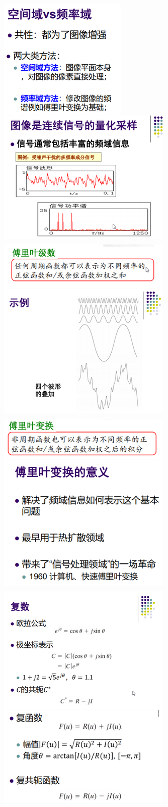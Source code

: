 ![](../photo/Pasted%20image%2020240709101752.png)
![](../photo/Pasted%20image%2020240709101808.png)

![](../photo/Pasted%20image%2020240709101829.png)
![](../photo/Pasted%20image%2020240709101912.png)


![](../photo/Pasted%20image%2020240709101957.png)
![](../photo/Pasted%20image%2020240709102104.png)

![](../photo/Pasted%20image%2020240709102343.png)
![](../photo/Pasted%20image%2020240709102416.png)